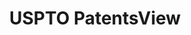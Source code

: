 ---
layout: default
bigquery: https://console.cloud.google.com/bigquery?p=patents-public-data&d=patentsview&page=dataset
citation: Attribution should be given to PatentsView for use, distribution, or derivative
  works.
code: https://github.com/CSSIP-AIR/PatentsView-Code-Snippets/
contributors: USPTO
cost: None
description: 'PatentsView includes US patent data including raw data (summaries, applications,
  pregrant applications), disambugations of inventors and assignees, and inventor
  gender estimates.  Also foreign priority data, # of figures and sheets, and government
  interest statements.'
documentation: https://patentsview.org/query/builder-faqs
last_edit: 04/13/2022, 10:46:56
location: https://patentsview.org/
maintained_by: USPTO
record_creation_timestamp: 12/2/2020 17:20:46
schema_fields:
- rawinventor_id
- doctype
- disamb_assignee_id_20191008
- fname
- country
- section_id
- sector_title
- _371_date
- status
- title
- disclaimer_date
- county_fips
- mainclass_id
- location_id
- latin_name
- latlong
- dependent
- num_claims
- disamb_inventor_id_20200331
- group
- state
- type
- classification_value
- subsection_id
- disamb_inventor_id_20200630
- disamb_inventor_id_20191231
- sequence
- classification_data_source
- latitude
- category_id
- num
- organization
- rel_id
- f371_date
- disamb_assignee_id_20190312
- disamb_assignee_id_20191231
- disamb_inventor_id_20181127
- lname
- disamb_inventor_id_20190312
- term_grant
- length
- lawyer_id
- level_three
- disamb_assignee_id_20181127
- disamb_inventor_id_20170307
- subclass_id
- disamb_inventor_id_20171003
- kind
- city
- citation_id
- category
- symbol_position
- subcategory_id
- rule_47
- ipc_class
- filename
- disamb_assignee_id_20190820
- disamb_inventor_id_20171226
- disamb_assignee_id_20200630
- name_last
- assignee_id
- disamb_inventor_id_20190820
- field_title
- attribution_status
- disamb_assignee_id_20200331
- disamb_inventor_id_20201229
- rawassignee_id
- _102_date
- series_code
- designation
- contract_award_number
- num_figures
- action_date
- date
- publication_number
- lapse_of_patent
- num_sheets
- rawlocation_id
- field_id
- disamb_inventor_id_20180528
- inventor_id
- level_one
- number
- term_extension
- male_flag
- exemplary
- uuid
- disamb_inventor_id_20170808
- longitude
- name
- disamb_inventor_id_20191008
- role
- level_two
- classification_level
- id
- text
- doc_type
- disamb_inventor_id_20200929
- subgroup_id
- organization_id
- f102_date
- reldocno
- deceased
- disamb_assignee_id_20200929
- group_id
- county
- male
- subclass
- application_id
- relkind
- country_transformed
- ipc_version_indicator
- variety
- gi_statement
- main_group
- withdrawn
- subgroup
- patent_id
- applicant_type
- term_disclaimer
- state_fips
- abstract
- name_first
- section
- classification_status
shortname: patentsview
tags:
- disambiguation
- United States
- gender
terms_of_use: Creative Commons Attribution 4.0 International License.
timeframe: 1963-1999
title: USPTO PatentsView
uuid: cf1780b1-e265-4e49-8d1d-83b9cfe0fd9a
---